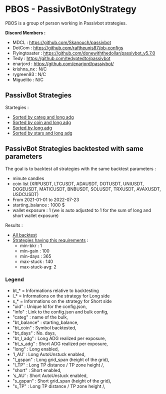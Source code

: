# PBOS - PassivBotOnlyStrategy

PBOS is a group of person working in Passivbot strategies.

**Discord Members :**
- MDCL : https://github.com/Skanouch/passivbot
- DotCom : https://github.com/raftheunis87/pb-configs
- Flyingtoaster : https://github.com/donewiththedollar/passivbot_v5.7.0
- Tedy : https://github.com/tedyptedto/passivbot
- enarjord : https://github.com/enarjord/passivbot/
- krishna_nx : N/C
- rygreen93 : N/C
- Miguelito : N/C

## PassivBot Strategies

Startegies :
- [Sorted by categ and long adg](https://github.com/tedyptedto/pbos/blob/main/strategy_sorted_by_categ_and_long_adg.csv)
- [Sorted by coin and long adg](https://github.com/tedyptedto/pbos/blob/main/strategy_sorted_by_coin_and_long_adg.csv)
- [Sorted by long adg](https://github.com/tedyptedto/pbos/blob/main/strategy_sorted_by_long_adg.csv)
- [Sorted by stars and long adg](https://github.com/tedyptedto/pbos/blob/main/strategy_sorted_by_stars_and_long_adg.csv)

## PassivBot Strategies backtested with same parameters
The goal is to backtest all strategies with the same backtest parameters :
- minute candles
- coin list (XRPUSDT, LTCUSDT, ADAUSDT, DOTUSDT, UNIUSDT, DOGEUSDT, MATICUSDT, BNBUSDT, SOLUSDT, TRXUSDT, AVAXUSDT, USDCUSDT)
- From 2021-01-01 to 2022-07-23
- starting_balance : 1000 $
- wallet exposure : 1 (we is auto adjusted to 1 for the sum of long and short wallet exposure)

Results :
- [All backtest](https://github.com/tedyptedto/pbos/blob/main/bt_2021-01-01_2022-07-23_1000_1_XRPUSDT_LTCUSDT_ADAUSDT_DOTUSDT_UNIUSDT_DOGEUSDT_MATICUSDT_BNBUSDT_SOLUSDT_TRXUSDT_AVAXUSDT_USDCUSDT.csv)
- [Strategies having this requirements](https://github.com/tedyptedto/pbos/blob/main/best_bt_2021-01-01_2022-07-23_1000_1_XRPUSDT_LTCUSDT_ADAUSDT_DOTUSDT_UNIUSDT_DOGEUSDT_MATICUSDT_BNBUSDT_SOLUSDT_TRXUSDT_AVAXUSDT_USDCUSDT.csv) :
  - min-bkr : 1
  - min-gain : 100
  - min-days : 365
  - max-stuck : 140
  - max-stuck-avg: 2

### Legend

- bt_* = Informations relative to backtesting
- l_* = Informations on the strategy for Long side
- s_* = Informations on the strategy for Short side
- "uid" : Unique Id for the config.json,
- "info" : Link to the config.json and bulk config,
- "categ" : name of the bulk,
- "bt_balance" : starting_balance,
- "bt_coin" : Symbol backtested,
- "bt_days" : No. days,
- "bt_l_adg" : Long ADG realized per exposure,
- "bt_s_adg" : Short ADG realized per exposure,
- "long" : Long enabled,
- 'l_AU' : Long AutoUnstuck enabled,
- "l_gspan" : Long grid_span (height of the grid),
- "l_TP"  : Long TP distance / TP zone height /,
- "short" : Short enabled,
- 's_AU' : Short AutoUnstuck enabled,
- "s_gspan" : Short grid_span (height of the grid),
- "s_TP"  : Long TP distance / TP zone height /,

